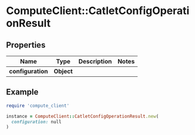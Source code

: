 # ComputeClient::CatletConfigOperationResult

## Properties

| Name | Type | Description | Notes |
| ---- | ---- | ----------- | ----- |
| **configuration** | **Object** |  |  |

## Example

```ruby
require 'compute_client'

instance = ComputeClient::CatletConfigOperationResult.new(
  configuration: null
)
```

